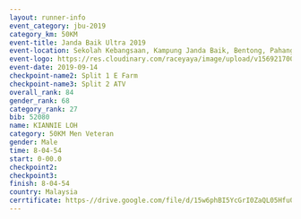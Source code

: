 ```yaml
---
layout: runner-info 
event_category: jbu-2019 
category_km: 50KM 
event-title: Janda Baik Ultra 2019
event-location: Sekolah Kebangsaan, Kampung Janda Baik, Bentong, Pahang, Malaysia 
event-logo: https://res.cloudinary.com/raceyaya/image/upload/v1569217009/logo/janda-baik_vch1pc.jpg 
event-date: 2019-09-14 
checkpoint-name2: Split 1 E Farm 
checkpoint-name3: Split 2 ATV 
overall_rank: 84
gender_rank: 68
category_rank: 27
bib: 52080
name: KIANNIE LOH
category: 50KM Men Veteran
gender: Male
time: 8-04-54
start: 0-00.0
checkpoint2: 
checkpoint3: 
finish: 8-04-54
country: Malaysia
cerrtificate: https-//drive.google.com/file/d/15w6phBI5YcGrI0ZaQL05Hfu0fDYmoDYW/view?usp=sharing
---
```

